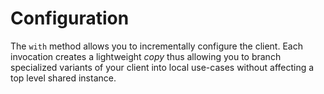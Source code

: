 # Configuration

<!--@include: @/_snippets/example-links/with.md-->

The `with` method allows you to incrementally configure the client. Each invocation creates a lightweight _copy_ thus allowing you to branch specialized variants of your client into local use-cases without affecting a top level shared instance.
